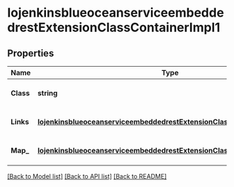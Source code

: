 # IojenkinsblueoceanserviceembeddedrestExtensionClassContainerImpl1

## Properties
Name | Type | Description | Notes
------------ | ------------- | ------------- | -------------
**Class** | **string** |  | [optional] [default to null]
**Links** | [**IojenkinsblueoceanserviceembeddedrestExtensionClassContainerImpl1Links**](iojenkinsblueoceanserviceembeddedrestExtensionClassContainerImpl1__links.md) |  | [optional] [default to null]
**Map_** | [**IojenkinsblueoceanserviceembeddedrestExtensionClassContainerImpl1Map**](iojenkinsblueoceanserviceembeddedrestExtensionClassContainerImpl1_map.md) |  | [optional] [default to null]

[[Back to Model list]](../README.md#documentation-for-models) [[Back to API list]](../README.md#documentation-for-api-endpoints) [[Back to README]](../README.md)


